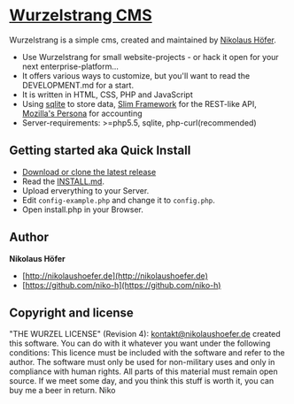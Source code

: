 # [Wurzelstrang CMS](https://github.com/niko-h/wurzelstrang)

Wurzelstrang is a simple cms, created and maintained by [Nikolaus Höfer](https://github.com/niko-h).

* Use Wurzelstrang for small website-projects - or hack it open for your next enterprise-platform...
* It offers various ways to customize, but you'll want to read the DEVELOPMENT.md for a start.
* It is written in HTML, CSS, PHP and JavaScript
* Using [sqlite](https://sqlite.org/) to store data, [Slim Framework](http://slimframework.com/) for the REST-like API, [Mozilla's Persona](https://login.persona.org) for accounting
* Server-requirements: >=php5.5, sqlite, php-curl(recommended)


## Getting started aka Quick Install

* [Download or clone the latest release](https://github.com/niko-h/wurzelstrang)
* Read the [INSTALL.md](INSTALL.md).
* Upload erverything to your Server.
* Edit `config-example.php` and change it to `config.php`.
* Open install.php in your Browser.


## Author

**Nikolaus Höfer**

+ [http://nikolaushoefer.de](http://nikolaushoefer.de)
+ [https://github.com/niko-h](https://github.com/niko-h)


## Copyright and license

"THE WURZEL LICENSE" (Revision 4):  <kontakt@nikolaushoefer.de> created this software. You can do with it whatever you want under the following conditions: This licence must be included with the software and refer to the author. The software must only be used for non-military uses and only in compliance with human rights. All parts of this material must remain open source. If we meet some day, and you think this stuff is worth it, you can buy me a beer in return. Niko
